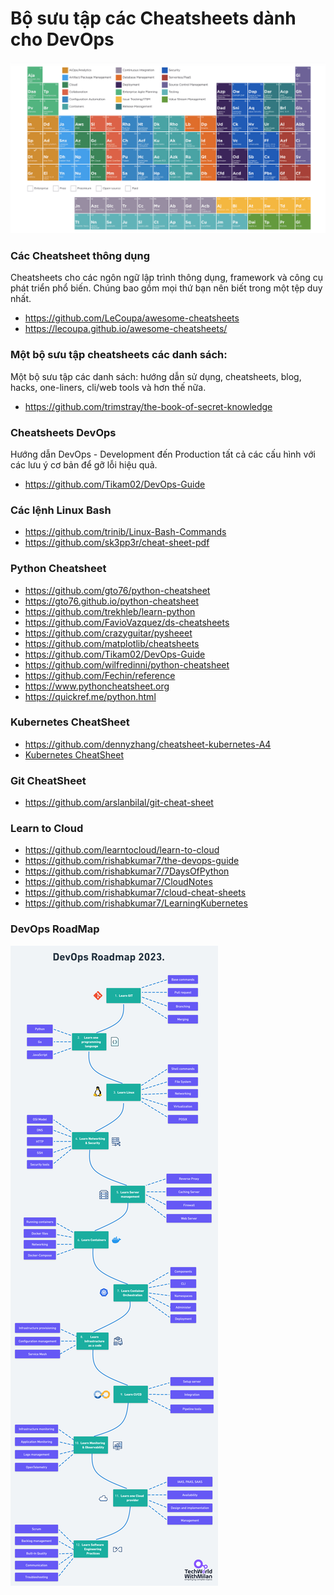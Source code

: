 # Bộ sưu tập các Cheatsheets dành cho DevOps

![Bảng tuần hoàn DevOps](../Overview/periodic-table-devops.png)

### Các Cheatsheet thông dụng

Cheatsheets cho các ngôn ngữ lập trình thông dụng, framework và công cụ phát triển phổ biến. Chúng bao gồm mọi thứ bạn nên biết trong một tệp duy nhất.

- https://github.com/LeCoupa/awesome-cheatsheets 
- https://lecoupa.github.io/awesome-cheatsheets/

### Một bộ sưu tập cheatsheets các danh sách: 

Một bộ sưu tập các danh sách: hướng dẫn sử dụng, cheatsheets, blog, hacks, one-liners, cli/web tools và hơn thế nữa.

- https://github.com/trimstray/the-book-of-secret-knowledge

### Cheatsheets DevOps

Hướng dẫn DevOps - Development đến Production tất cả các cấu hình với các lưu ý cơ bản để gỡ lỗi hiệu quả.

- https://github.com/Tikam02/DevOps-Guide

### Các lệnh Linux Bash

- https://github.com/trinib/Linux-Bash-Commands
- https://github.com/sk3pp3r/cheat-sheet-pdf

###  Python Cheatsheet

- https://github.com/gto76/python-cheatsheet
- https://gto76.github.io/python-cheatsheet
- https://github.com/trekhleb/learn-python
- https://github.com/FavioVazquez/ds-cheatsheets
- https://github.com/crazyguitar/pysheeet
- https://github.com/matplotlib/cheatsheets
- https://github.com/Tikam02/DevOps-Guide
- https://github.com/wilfredinni/python-cheatsheet
- https://github.com/Fechin/reference
- https://www.pythoncheatsheet.org
- https://quickref.me/python.html

### Kubernetes CheatSheet
- https://github.com/dennyzhang/cheatsheet-kubernetes-A4
- [Kubernetes CheatSheet](KUBERNETES-Cheat-Sheet.pdf)

### Git CheatSheet
- https://github.com/arslanbilal/git-cheat-sheet

### Learn to Cloud
- https://github.com/learntocloud/learn-to-cloud
- https://github.com/rishabkumar7/the-devops-guide
- https://github.com/rishabkumar7/7DaysOfPython
- https://github.com/rishabkumar7/CloudNotes
- https://github.com/rishabkumar7/cloud-cheat-sheets
- https://github.com/rishabkumar7/LearningKubernetes

### DevOps RoadMap
![DevOps RoadMap](../Overview/DevOps-Roadmap.png)